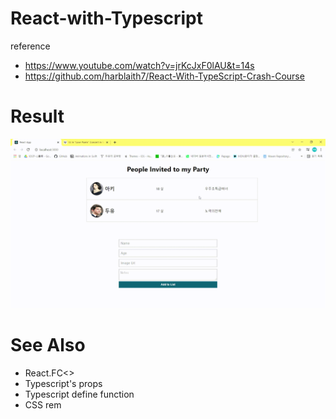 # React-with-Typescript

reference
  - https://www.youtube.com/watch?v=jrKcJxF0lAU&t=14s
  - https://github.com/harblaith7/React-With-TypeScript-Crash-Course

# Result
![result1](./screenshots/react-with-typescript.gif)


# See Also
  - React.FC<>
  - Typescript's props
  - Typescript define function
  - CSS rem
